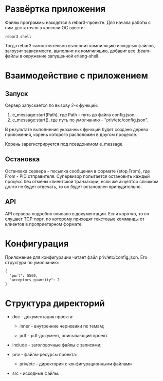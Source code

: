# Развёртка приложения

Файлы программы находятся в rebar3-проекте. Для начала работы с ним достаточно в консоли ОС ввести:
    
    rebar3 shell

Тогда rebar3 самостоятельно выполнит компиляцию исходных файлов, загрузит зависимости, выполнит их компиляцию, добавит все .beam-файлы в окружение запущенной erlang-shell.

# Взаимодействие с приложением

## Запуск

Сервер запускается по вызову 2-х функций:

1. e_message:start(Path), где Path - путь до файла config.json;
2. e_message:start(), где путь по умолчанию - "priv/etc/config.json".

В результате выполнения указанных функций будет создано дерево приложения, корень которого расположен в другом процессе. 

Корень зарегистрируется под псевдонимом e_message.

## Остановка

Остановка сервера - посылка сообщения в формате {stop,From}, где From - PID отправителя.
Супервизор попытается остановить каждый процесс без отмены клиентской транзакции, если же акцептор слишком долго не будет отвечать, то он будет остановлен принудительно.

## API

API сервера подробно описано в документации. Если коротко, то он слушает TCP-порт, по которому приходят текстовые комманды от клиентов в проприетарном формате.

# Конфигурация

Приложение для конфигурации читает файл priv/etc/config.json. Его структура по умолчанию:
 
    {
      "port": 5560,
      "acceptors_quantity": 2
    }

# Структура директорий

- doc - документация проекта:

   - inner - внутренние черновики по темам;
    
   - pdf - pdf-документ, описывающий проект.

- include - заголовочные файлы с записями;

- priv - файлы-ресурсы проекта:

  -  priv/etc - директория с конфигурационными файлами
    
- src - исходные файлы.